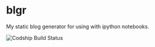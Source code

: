 # blgr

My static blog generator for using with ipython notebooks.

![Codship Build Status](https://codeship.com/projects/23f344f0-88ee-0132-d13f-02ce2f7c7d8a/status?branch=master)